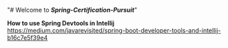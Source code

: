 "# Welcome to ***Spring-Certification-Pursuit***" 

**How to use Spring Devtools in Intellij**
https://medium.com/javarevisited/spring-boot-developer-tools-and-intellij-b16c7e5f39e4

